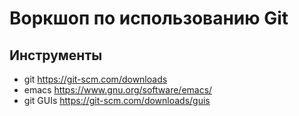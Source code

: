 # Воркшоп по использованию Git

## Инструменты

* git <https://git-scm.com/downloads>
* emacs <https://www.gnu.org/software/emacs/>
* git GUIs <https://git-scm.com/downloads/guis>

